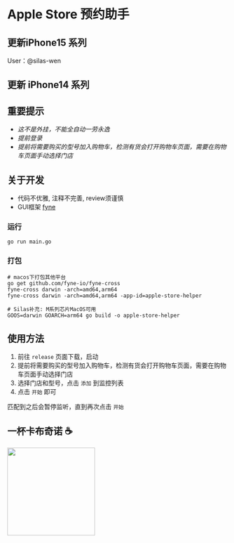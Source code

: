 # Apple Store 预约助手

## 更新iPhone15 系列
User：@silas-wen

## 更新 iPhone14 系列

## 重要提示
* *这不是外挂，不能全自动一劳永逸*
* *提前登录*
* *提前将需要购买的型号加入购物车，检测有货会打开购物车页面，需要在购物车页面手动选择门店*


## 关于开发
* 代码不优雅, 注释不完善, review须谨慎
* GUI框架 [fyne](https://github.com/fyne-io/fyne)

### 运行
```shell script
go run main.go
```

### 打包
```
# macos下打包其他平台
go get github.com/fyne-io/fyne-cross
fyne-cross darwin -arch=amd64,arm64
fyne-cross darwin -arch=amd64,arm64 -app-id=apple-store-helper

# Silas补充: M系列芯片MacOS可用
GOOS=darwin GOARCH=arm64 go build -o apple-store-helper
```

## 使用方法


1. 前往 `release` 页面下载，启动 
2. 提前将需要购买的型号加入购物车，检测有货会打开购物车页面，需要在购物车页面手动选择门店
3. 选择门店和型号，点击 `添加` 到监控列表
4. 点击 `开始` 即可

匹配到之后会暂停监听，直到再次点击 `开始`

## 一杯卡布奇诺 ☕️

<img src='https://tva1.sinaimg.cn/large/0081Kckwly1gls6d2nnicj30i00pcq9i.jpg' width='200px'/>
